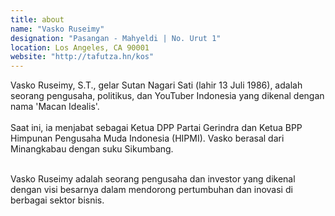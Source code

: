 ```yaml
---
title: about
name: "Vasko Ruseimy"
designation: "Pasangan - Mahyeldi | No. Urut 1"
location: Los Angeles, CA 90001
website: "http://tafutza.hn/kos"
---
```


Vasko Ruseimy, S.T., gelar Sutan Nagari Sati (lahir 13 Juli 1986), adalah seorang pengusaha, politikus, dan YouTuber Indonesia yang dikenal dengan nama 'Macan Idealis'.<br><br>Saat ini, ia menjabat sebagai Ketua DPP Partai Gerindra dan Ketua BPP Himpunan Pengusaha Muda Indonesia (HIPMI). Vasko berasal dari Minangkabau dengan suku Sikumbang.<br><br>

Vasko Ruseimy adalah seorang pengusaha dan investor yang dikenal dengan visi besarnya dalam mendorong pertumbuhan dan inovasi di berbagai sektor bisnis.
